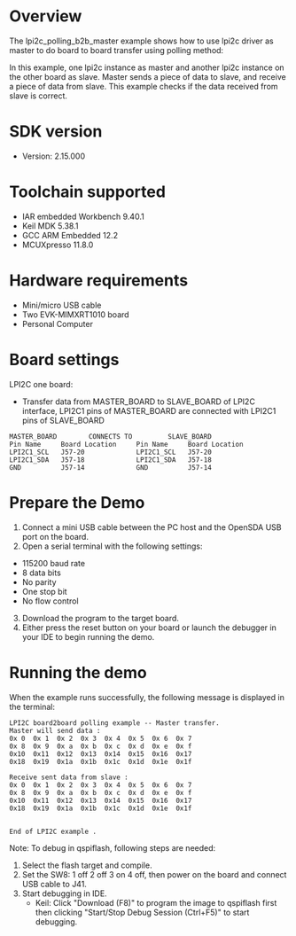 Overview
========
The lpi2c_polling_b2b_master example shows how to use lpi2c driver as master to do board to board transfer
using polling method:

In this example, one lpi2c instance as master and another lpi2c instance on the other board as slave. Master sends a
piece of data to slave, and receive a piece of data from slave. This example checks if the data received from
slave is correct.

SDK version
===========
- Version: 2.15.000

Toolchain supported
===================
- IAR embedded Workbench  9.40.1
- Keil MDK  5.38.1
- GCC ARM Embedded  12.2
- MCUXpresso  11.8.0

Hardware requirements
=====================
- Mini/micro USB cable
- Two EVK-MIMXRT1010 board
- Personal Computer

Board settings
==============
LPI2C one board:
  + Transfer data from MASTER_BOARD to SLAVE_BOARD of LPI2C interface, LPI2C1 pins of MASTER_BOARD are connected with
    LPI2C1 pins of SLAVE_BOARD
~~~~~~~~~~~~~~~~~~~~~~~~~~~~~~~~~~~~~~~~~~~~~~~~~~~~~~
MASTER_BOARD        CONNECTS TO         SLAVE_BOARD
Pin Name     Board Location     Pin Name     Board Location
LPI2C1_SCL   J57-20             LPI2C1_SCL   J57-20
LPI2C1_SDA   J57-18             LPI2C1_SDA   J57-18
GND          J57-14             GND          J57-14
~~~~~~~~~~~~~~~~~~~~~~~~~~~~~~~~~~~~~~~~~~~~~~~~~~~~~~

Prepare the Demo
================
1. Connect a mini USB cable between the PC host and the OpenSDA USB port on the board.
2.  Open a serial terminal with the following settings:
   - 115200 baud rate
   - 8 data bits
   - No parity
   - One stop bit
   - No flow control
3. Download the program to the target board.
4. Either press the reset button on your board or launch the debugger in your IDE to begin running the demo.

Running the demo
================
When the example runs successfully, the following message is displayed in the terminal:

~~~~~~~~~~~~~~~~~~~~~
LPI2C board2board polling example -- Master transfer.
Master will send data :
0x 0  0x 1  0x 2  0x 3  0x 4  0x 5  0x 6  0x 7  
0x 8  0x 9  0x a  0x b  0x c  0x d  0x e  0x f  
0x10  0x11  0x12  0x13  0x14  0x15  0x16  0x17  
0x18  0x19  0x1a  0x1b  0x1c  0x1d  0x1e  0x1f  

Receive sent data from slave :
0x 0  0x 1  0x 2  0x 3  0x 4  0x 5  0x 6  0x 7  
0x 8  0x 9  0x a  0x b  0x c  0x d  0x e  0x f  
0x10  0x11  0x12  0x13  0x14  0x15  0x16  0x17  
0x18  0x19  0x1a  0x1b  0x1c  0x1d  0x1e  0x1f  


End of LPI2C example .
~~~~~~~~~~~~~~~~~~~~~

Note:
To debug in qspiflash, following steps are needed:
1. Select the flash target and compile.
2. Set the SW8: 1 off 2 off 3 on 4 off, then power on the board and connect USB cable to J41.
3. Start debugging in IDE.
   - Keil: Click "Download (F8)" to program the image to qspiflash first then clicking "Start/Stop Debug Session (Ctrl+F5)" to start debugging.

